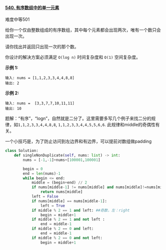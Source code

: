 #### [540. 有序数组中的单一元素](https://leetcode-cn.com/problems/single-element-in-a-sorted-array/)

难度中等501

给你一个仅由整数组成的有序数组，其中每个元素都会出现两次，唯有一个数只会出现一次。

请你找出并返回只出现一次的那个数。

你设计的解决方案必须满足 `O(log n)` 时间复杂度和 `O(1)` 空间复杂度。

 

**示例 1:**

```
输入: nums = [1,1,2,3,3,4,4,8,8]
输出: 2
```

**示例 2:**

```
输入: nums =  [3,3,7,7,10,11,11]
输出: 10
```

题解：“有序”，“logn”，自然就是二分了。这里需要多写几个例子来找二分的规律，如`1,1,2,3,3,4,4,8,8`, `1,1,2,3,3,4,4,5,5,6,6`. 此规律和middle的奇偶性有关。

一个小技巧是，为了防止访问到左边界和有边界，可以提前对数组做padding

```python
class Solution:
    def singleNonDuplicate(self, nums: list) -> int:
        nums = [-1,-1]+nums+[100001,100001]

        begin = 0
        end = len(nums)-1
        while begin <= end:
            middle = (begin+end) // 2
            if nums[middle-1] != nums[middle] and nums[middle]!=nums[middle+1]:
                return nums[middle]
            left = False
            if nums[middle] == nums[middle-1]:
                left = True
            if middle % 2 == 1 and left: ##奇数，左：right
                begin = middle+1
            if middle % 2 == 1 and not left : 
                end = middle-1
            if middle % 2 == 0 and left: 
                end = middle-1
            if middle % 2 == 0 and not left:
                begin = middle+1
```


